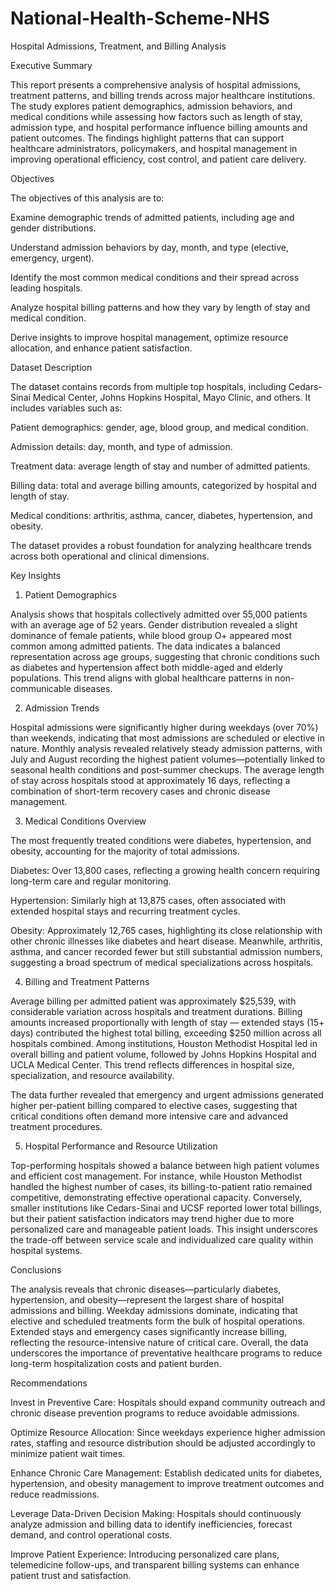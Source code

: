 # National-Health-Scheme-NHS
Hospital Admissions, Treatment, and Billing Analysis

Executive Summary

This report presents a comprehensive analysis of hospital admissions, treatment patterns, and billing trends across major healthcare institutions. The study explores patient demographics, admission behaviors, and medical conditions while assessing how factors such as length of stay, admission type, and hospital performance influence billing amounts and patient outcomes. The findings highlight patterns that can support healthcare administrators, policymakers, and hospital management in improving operational efficiency, cost control, and patient care delivery.

Objectives

The objectives of this analysis are to:

Examine demographic trends of admitted patients, including age and gender distributions.

Understand admission behaviors by day, month, and type (elective, emergency, urgent).

Identify the most common medical conditions and their spread across leading hospitals.

Analyze hospital billing patterns and how they vary by length of stay and medical condition.

Derive insights to improve hospital management, optimize resource allocation, and enhance patient satisfaction.

Dataset Description

The dataset contains records from multiple top hospitals, including Cedars-Sinai Medical Center, Johns Hopkins Hospital, Mayo Clinic, and others. It includes variables such as:

Patient demographics: gender, age, blood group, and medical condition.

Admission details: day, month, and type of admission.

Treatment data: average length of stay and number of admitted patients.

Billing data: total and average billing amounts, categorized by hospital and length of stay.

Medical conditions: arthritis, asthma, cancer, diabetes, hypertension, and obesity.

The dataset provides a robust foundation for analyzing healthcare trends across both operational and clinical dimensions.

Key Insights
1. Patient Demographics

Analysis shows that hospitals collectively admitted over 55,000 patients with an average age of 52 years. Gender distribution revealed a slight dominance of female patients, while blood group O+ appeared most common among admitted patients.
The data indicates a balanced representation across age groups, suggesting that chronic conditions such as diabetes and hypertension affect both middle-aged and elderly populations. This trend aligns with global healthcare patterns in non-communicable diseases.

2. Admission Trends

Hospital admissions were significantly higher during weekdays (over 70%) than weekends, indicating that most admissions are scheduled or elective in nature.
Monthly analysis revealed relatively steady admission patterns, with July and August recording the highest patient volumes—potentially linked to seasonal health conditions and post-summer checkups.
The average length of stay across hospitals stood at approximately 16 days, reflecting a combination of short-term recovery cases and chronic disease management.

3. Medical Conditions Overview

The most frequently treated conditions were diabetes, hypertension, and obesity, accounting for the majority of total admissions.

Diabetes: Over 13,800 cases, reflecting a growing health concern requiring long-term care and regular monitoring.

Hypertension: Similarly high at 13,875 cases, often associated with extended hospital stays and recurring treatment cycles.

Obesity: Approximately 12,765 cases, highlighting its close relationship with other chronic illnesses like diabetes and heart disease.
Meanwhile, arthritis, asthma, and cancer recorded fewer but still substantial admission numbers, suggesting a broad spectrum of medical specializations across hospitals.

4. Billing and Treatment Patterns

Average billing per admitted patient was approximately $25,539, with considerable variation across hospitals and treatment durations.
Billing amounts increased proportionally with length of stay — extended stays (15+ days) contributed the highest total billing, exceeding $250 million across all hospitals combined.
Among institutions, Houston Methodist Hospital led in overall billing and patient volume, followed by Johns Hopkins Hospital and UCLA Medical Center.
This trend reflects differences in hospital size, specialization, and resource availability.

The data further revealed that emergency and urgent admissions generated higher per-patient billing compared to elective cases, suggesting that critical conditions often demand more intensive care and advanced treatment procedures.

5. Hospital Performance and Resource Utilization

Top-performing hospitals showed a balance between high patient volumes and efficient cost management.
For instance, while Houston Methodist handled the highest number of cases, its billing-to-patient ratio remained competitive, demonstrating effective operational capacity.
Conversely, smaller institutions like Cedars-Sinai and UCSF reported lower total billings, but their patient satisfaction indicators may trend higher due to more personalized care and manageable patient loads.
This insight underscores the trade-off between service scale and individualized care quality within hospital systems.

Conclusions

The analysis reveals that chronic diseases—particularly diabetes, hypertension, and obesity—represent the largest share of hospital admissions and billing. Weekday admissions dominate, indicating that elective and scheduled treatments form the bulk of hospital operations. Extended stays and emergency cases significantly increase billing, reflecting the resource-intensive nature of critical care.
Overall, the data underscores the importance of preventative healthcare programs to reduce long-term hospitalization costs and patient burden.

Recommendations

Invest in Preventive Care:
Hospitals should expand community outreach and chronic disease prevention programs to reduce avoidable admissions.

Optimize Resource Allocation:
Since weekdays experience higher admission rates, staffing and resource distribution should be adjusted accordingly to minimize patient wait times.

Enhance Chronic Care Management:
Establish dedicated units for diabetes, hypertension, and obesity management to improve treatment outcomes and reduce readmissions.

Leverage Data-Driven Decision Making:
Hospitals should continuously analyze admission and billing data to identify inefficiencies, forecast demand, and control operational costs.

Improve Patient Experience:
Introducing personalized care plans, telemedicine follow-ups, and transparent billing systems can enhance patient trust and satisfaction.
